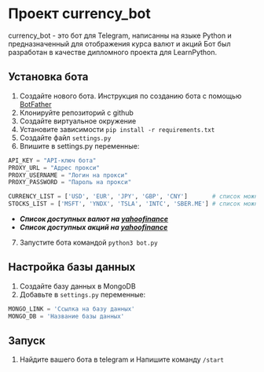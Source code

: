 # Проект currency_bot

currency_bot - это бот для Telegram, написанны на языке Python и предназначенный для отображения курса валют и акций
Бот был разработан в качестве дипломного проекта для LearnPython.

## Установка бота

1. Создайте нового бота. Инструкция по созданию бота с помощью [BotFather](https://medium.com/@bbsystemscorporation/инструкция-по-работе-с-botfather-ботом-5c6f74d99a1a)
2. Клонируйте репозиторий с github
3. Создайте виртуальное окружение
4. Установите зависимости `pip install -r requirements.txt`
5. Создайте файл `settings.py`
6. Впишите в settings.py переменные:
```python
API_KEY = "API-ключ бота"
PROXY_URL = "Адрес прокси"
PROXY_USERNAME = "Логин на прокси"
PROXY_PASSWORD = "Пароль на прокси"

CURRENCY_LIST = ['USD', 'EUR', 'JPY', 'GBP', 'CNY']       # список можно изменить на свой
STOCKS_LIST = ['MSFT', 'YNDX', 'TSLA', 'INTC', 'SBER.ME'] # список можно изменить на свой
```
      
   - ***Список доступных валют на [yahoofinance](https://finance.yahoo.com/most-active)***
   - ***Список доступных акций на [yahoofinance](https://finance.yahoo.com/currencies)***

7. Запустите бота командой `python3 bot.py` 

## Настройка базы данных
1. Создайте базу данных в MongoDB
2. Добавьте в `settings.py` переменные:
```python
MONGO_LINK = 'Ссылка на базу данных'
MONGO_DB = 'Название базы данных'
```
## Запуск
1. Найдите вашего бота в telegram и Напишите команду `/start`
